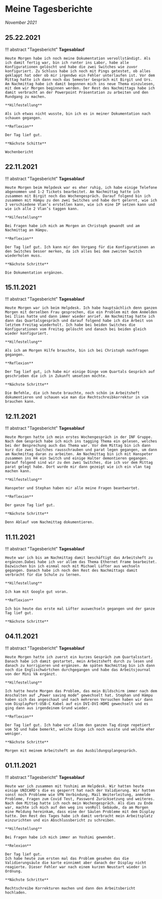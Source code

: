 # **Meine Tagesberichte**
*November 2021*

## **25.22.2021**

!!! abstract "Tagesbericht"
    **Tagesablauf**

    Heute Morgen habe ich noch meine Dokumentation vervollständigt. Als ich damit fertig war, bin ich runter ins Labor, habe alle Konfigurationen gelöscht und habe die zwei Switches wie zuvor konfiguriert. Zu Schluss habe ich noch mit Pings getestet, ob alles geklappt hat oder ob mir irgendwo ein Fehler unterlaufen ist. Vor dem Mittag hatte ich dann noch das Semester Gespräch mit Birgit und Urs. Am Nachmittag habe ich damit begonnen mich ins neue Thema einzulesen, mit dem wir Morgen beginnen werden. Der Rest des Nachmittags habe ich damit verbracht an der Powerpoint Präsentation zu arbeiten und den Rundgang zu machen.

    **Hilfestellung**

    Als ich etwas nicht wusste, bin ich es in meiner Dokumentation nach schauen gegangen.

    **Reflexion**

    Der Tag lief gut.

    **Nächste Schitte**

    Wochenbericht

## **22.11.2021**

!!! abstract "Tagesbericht"
    **Tagesablauf**

    Heute Morgen beim Helpdesk war es eher ruhig, ich habe einige Telefone abgenommen und 1-2 Tickets bearbeitet. Am Nachmittag hatte ich zusammen mit Birgit noch das Wochengespräch. Darauf folgend bin ich zusammen mit Hämpu zu den zwei Switches und habe dort gelernt, wie ich 3 verschiedene Vlan’s erstellen kann, wie ich eine IP setzen kann und wie ich alle 2 Vlan’s taggen kann.

    **Hilfestellung**

    Bei Fragen habe ich mich am Morgen an Christoph gewandt und am Nachmittag an Hämpu.

    **Reflexion**

    Der Tag lief gut. Ich kann mir den Vorgang für die Konfigurationen an den Switches besser merken, da ich alles bei dem zweiten Switch wiederholen muss.

    **Nächste Schritte**

    Die Dokumentation ergänzen.

## **15.11.2021**

!!! abstract "Tagesbericht"
    **Tagesablauf**

    Heute Morgen war ich beim Helpdesk. Ich habe hauptsächlich denn ganzen Morgen mit derselben Frau gesprochen, die ein Problem mit dem Anmelden bei Ilias hatte und dann immer wieder anrief. Am Nachmittag hatte ich dann das Quartalsgespräch und darauf folgend habe ich die Arbeit von letztem Freitag wiederholt. Ich habe bei beiden Switches die Konfigurationen vom Freitag gelöscht und danach bei beiden gleich wieder konfiguriert.

    **Hilfestellung**

    Als ich am Morgen Hilfe brauchte, bin ich bei Christoph nachfragen gegangen.

    **Reflexion**

    Der Tag lief gut, ich habe mir einige Dinge vom Quartals Gespräch auf geschrieben die ich in Zukunft umsetzen möchte.

    **Nächste Schritte**

    Die Befehle, die ich heute brauchte, noch schön im Arbeitsheft dokumentieren und schauen wie man die Rechtschreibkorrektur in vim brauchen kann.

## **12.11.2021**

!!! abstract "Tagesbericht"
    **Tagesablauf**

    Heute Morgen hatte ich mein erstes Wochengespräch in der INF Gruppe. Nach dem Gespräch habe ich mich ins tagging Thema ein gelesen, welches bei der Besprechung auch das Thema war. Vor dem Mittag bin ich dann kurz die zwei Switches rausschrauben und parat legen gegangen, um dann am Nachmittag daran zu arbeiten. Am Nachmittag bin ich mit Hanspeter zusammen ins H4 ein Switch und einige Halter demontieren gegangen. Darauf folgend sind wir zu den zwei Switches, die ich vor dem Mittag parat gelegt habe. Dort wurde mir dann gezeigt wie ich ein vlan tag machen kann.

    **Hilfestellung**

    Hanspeter und Stephan haben mir alle meine Fragen beantwortet.

    **Reflexion**

    Der ganze Tag lief gut.

    **Nächste Schritte**

    Denn Ablauf vom Nachmittag dokumentieren.

## **11.11.2021**

!!! abstract "Tagesbericht"
    **Tagesablauf**

    Heute war ich bis am Nachmittag damit beschäftigt das Arbeitsheft zu ergänzen.Dabei habe ich vor allem das Thema Ethernet Frame bearbeitet. Dazwischen bin ich einmal noch mit Michael Lüfter aus wechseln gegangen. Danach habe ich noch den Rest des Nachmittags damit verbracht für die Schule zu lernen.

    **Hilfestellung**

    Ich kam mit Google gut voran.

    **Reflexion**

    Ich bin heute das erste mal Lüfter auswechseln gegangen und der ganze Tag lief gut.

    **Nächste Schritte**


## **04.11.2021**

!!! abstract "Tagesbericht"
    **Tagesablauf**

    Heute Morgen hatte ich zuerst ein kurzes Gespräch zum Quartalsstart. Danach habe ich damit gestartet, mein Arbeitsheft durch zu lesen und danach zu korrigieren und ergänzen. Am späten Nachmittag bin ich dann noch die Englischwörtchen durchgegangen und habe das Arbeitsjournal von der Mini VA ergänzt.

    **Hilfestellung**

    Ich hatte heute Morgen das Problem, das mein Bildschirm immer nach dem Anschalten auf „Power saving mode“ gewechselt hat. Stephan und Hämpu haben sich das angeschaut und nach mehreren Versuchen haben wir dann vom DisplayPort-USB-C Kabel auf ein DVI-DVI-HDMI gewechselt und es ging dann aus irgendeinem Grund wieder.

    **Reflexion**

    Der Tag lief gut. Ich habe vor allem den ganzen Tag dinge repetiert vom 5Q und habe bemerkt, welche Dinge ich noch wusste und welche eher weniger.

    **Nächste Schritte**

    Morgen mit meinem Arbeitsheft an das Ausbildungsplangespräch.

## **01.11.2021**

!!! abstract "Tagesbericht"
    **Tagesablauf**

    Heute war ich zusammen mit Yoshimi am Helpdesk. Wir hatten heute einige UNICARD's die es gesperrt hat nach der Validierung. Wir hatten sonst noch Probleme wie VPN Verbindung, Mail Weiterleitung, anmelde Probleme, Fragen zum Covid Test, Password Zurücksetzung und weiteres. Nach dem Mittag hatte ich noch mein Wochengespräch. Als dies zu Ende war, machte ich mich auf den weg ins vonRoll Gebäude, da am Morgen eine Meldung hereinkam, dass eine der Säulen Probleme mit dem Display hatte. Den Rest des Tages habe ich damit verbracht mein Arbeitsplatz einzurichten und ein Abschlussbericht zu schreiben.

    **Hilfestellung**

    Bei Fragen habe ich mich immer an Yoshimi gewendet.

    **Relexion**

    Der Tag lief gut.
    Ich habe heute zum ersten mal das Problem gesehen das die Validierungsäule die karte einnimmt aber danach der Display nicht reagierte. Dieser Fehler war nach einem kurzen Neustart wieder in Ordnung.

    **Nächste Schritte**

    Rechtschreibe Korrekturen machen und dann den Arbeitsbericht hochladen.
